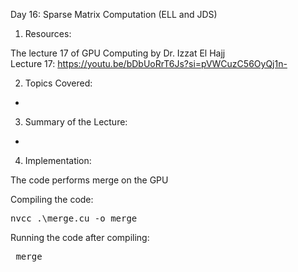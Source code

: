 Day 16: Sparse Matrix Computation (ELL and JDS)

1) Resources:

The lecture 17 of GPU Computing by Dr. Izzat El Hajj  
Lecture 17: https://youtu.be/bDbUoRrT6Js?si=pVWCuzC56OyQj1n-

2) Topics Covered:

- 

3) Summary of the Lecture:  

- 

4) Implementation:

The code performs merge on the GPU

Compiling the code:  

<pre>nvcc .\merge.cu -o merge</pre>

Running the code after compiling: 
<pre> merge </pre>

<pre></pre>
